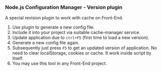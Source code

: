 ### Node.js Configuration Manager - Version plugin

A special revision plugin to work with cache on Front-End.

1. Use plugin to generate a new config file.
2. Include it into your project via suitable cache-manager service.
3. Update application due to `ctrl+F5` (first time to load a new version).
4. Generate a new config file again.
5. Subsequently just press `F5` to get an updated version of application. No need to clear localStorage, cookies or cache. It work inside script by itself.
6. You may use this tool in any Front-End project.